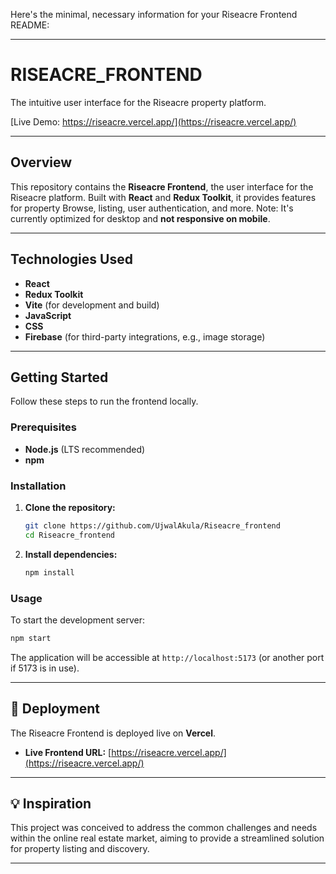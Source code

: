 Here's the minimal, necessary information for your Riseacre Frontend README:

-----

# RISEACRE\_FRONTEND

The intuitive user interface for the Riseacre property platform.

[Live Demo: https://riseacre.vercel.app/](https://riseacre.vercel.app/)

-----

## Overview

This repository contains the **Riseacre Frontend**, the user interface for the Riseacre platform. Built with **React** and **Redux Toolkit**, it provides features for property Browse, listing, user authentication, and more. Note: It's currently optimized for desktop and **not responsive on mobile**.

-----

## Technologies Used

  * **React**
  * **Redux Toolkit**
  * **Vite** (for development and build)
  * **JavaScript**
  * **CSS**
  * **Firebase** (for third-party integrations, e.g., image storage)

-----

## Getting Started

Follow these steps to run the frontend locally.

### Prerequisites

  * **Node.js** (LTS recommended)
  * **npm**

### Installation

1.  **Clone the repository:**
    ```bash
    git clone https://github.com/UjwalAkula/Riseacre_frontend
    cd Riseacre_frontend
    ```
2.  **Install dependencies:**
    ```bash
    npm install
    ```

### Usage

To start the development server:

```bash
npm start
```

The application will be accessible at `http://localhost:5173` (or another port if 5173 is in use).

-----

## 🚀 Deployment

The Riseacre Frontend is deployed live on **Vercel**.

  * **Live Frontend URL:** [https://riseacre.vercel.app/](https://riseacre.vercel.app/)

-----

## 💡 Inspiration

This project was conceived to address the common challenges and needs within the online real estate market, aiming to provide a streamlined solution for property listing and discovery.

---